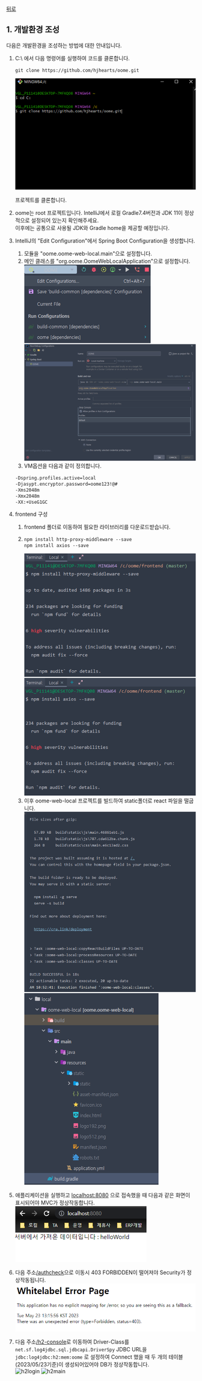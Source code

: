 [뒤로](../README.md)
## 1. 개발환경 조성

다음은 개발환경을 조성하는 방법에 대한 안내입니다.

1. C:\\ 에서 다음 명령어를 실행하여 코드를 클론합니다.
    ```
    git clone https://github.com/hjhearts/oome.git
    ```
   ![Git Bash를 이용](images/main/git-clone.png)
   
   프로젝트를 클론합니다.

2. oome는 root 프로젝트입니다. IntelliJ에서 로컬 Gradle7.4버전과 JDK 11이 정상적으로 설정되어 있는지 확인해주세요. \
 이후에는 공통으로 사용될 JDK와 Gradle home을 제공할 예정입니다.

3. IntelliJ의 "Edit Configuration"에서 Spring Boot Configuration을 생성합니다.
    1. 모듈을 "oome.oome-web-local.main"으로 설정합니다.
    2. 메인 클래스를 "org.oome.OomeWebLocalApplication"으로 설정합니다.
       ![실행설정1](images/main/edit-configuration1.png)
       ![실행설정2](images/main/edit-configuration2.png)
   3. VM옵션을 다음과 같이 정의합니다.
   ```
   -Dspring.profiles.active=local
   -Djasypt.encryptor.password=oome123!@#
   -Xms2048m
   -Xmx2048m
   -XX:+UseG1GC
   ```

4. frontend 구성
   1. frontend 폴더로 이동하여 필요한 라이브러리를 다운로드받습니다.
   2. ```
      npm install http-proxy-middleware --save
      npm install axios --save
      ```
      ![middleware](images/main/npm-middleware.png)
      ![axios](images/main/npm-axios.png)
   3. 이후 oome-web-local 프로젝트를 빌드하여 static폴더로 react 파일을 떨굽니다.
      ![build](images/main/build-gradle.png)
      ![output](images/main/build-output.png)
   
5. 애플리케이션을 실행하고 [localhost:8080](http://localhost:8080/) 으로 접속했을 때 다음과 같은 화면이 표시되어야 MVC가 정상작동합니다.\
      ![localmain](images/main/localmain.png)
6. 다음 주소[/authcheck](http://localhost:8080/authcheck)으로 이동시 403 FORBIDDEN이 떨어져야 Security가 정상작동됩니다.\
      ![localsec](images/main/localsec.png)
7. 다음 주소[/h2-console](http://localhost:8080/h2-console)로 이동하여 Driver-Class를
  ```net.sf.log4jdbc.sql.jdbcapi.DriverSpy```
   JDBC URL을 ```jdbc:log4jdbc:h2:mem:oome``` 로 설정하여 Connect 했을 때 두 개의 테이블(2023/05/23기준)이 생성되어있어야 DB가 정상작동합니다.\
   ![h2login](images/main/h2login.png)
    ![h2main](images/main/h2main.png)
